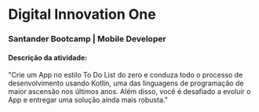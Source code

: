 # Digital Innovation One

###  Santander Bootcamp | Mobile Developer



#### Descrição da atividade:

"Crie um App no estilo To Do List do zero e conduza todo o processo de desenvolvimento usando Kotlin, uma das linguagens de programação de maior ascensão nos últimos anos. Além disso, você é desafiado a evoluir o App e entregar uma solução ainda mais robusta."


